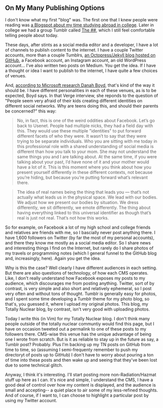 ## On My Many Publishing Options

I don't know what my first "blog" was. The first one that I knew people were reading was [a Blogspot about my time studying abroad in college](http://gentlemanscauses.blogspot.com/). Later in college we had a group Tumblr called  [The ##](http://hashtaghashtag.com/), which I still feel comfortable telling people about today. 

These days, after stints as a social media editor and a developer, I have a lot of channels to publish content to the internet. I have a couple Twitter accounts, more than a couple Tumblrs, [an Octopress/Jekyll blog hosted on GitHub](http://sts10.github.io), a Facebook account, an Instagram account, an old WordPress account... I've also written two posts on Medium. You get the idea. If I have a thought or idea I want to publish to the internet, I have quite a few choices of venues. 

And, [according to Microsoft research Danah Boyd](http://www.theverge.com/2014/3/13/5488558/danah-boyd-interview-the-era-of-facebook-is-an-anomaly), that's kind of the way it should be. I have different personalities in each of these venues, as is to be expected, Boyd says. In that Verge interview, she reponds to the question of "People seem very afraid of their kids creating different identities on different social networks. Why are teens doing this, and should their parents be concerned?" this way:

> No, in fact, this is one of the weird oddities about Facebook. Let’s go back to Usenet. People had multiple nicks, they had a field day with this. They would use these multiple "identities" to put forward different facets of who they were. It wasn’t to say that they were trying to be separate individuals. Who you are sitting with me today in this professional role with a shared understanding of social media is different than how you talk to your mom. She may not understand the same things you and I are talking about. At the same time, if you were talking about your past, I’d have none of it and your mother would have a lot of it. This is this moment where you think about how you present yourself differently in these different contexts, not because you’re hiding, but because you’re putting forward what’s relevant there.

> The idea of real names being the thing that leads you — that’s not actually what leads us in the physical space. We lead with our bodies. We adjust how we present our bodies by situation. We dress differently, we sit differently, we emote differently. The thing about having everything linked to this universal identifier as though that’s real is just not real. That’s not how this works.

So for example, on Facebook a lot of my high school and college friends and relatives are friends with me, so I bascially never post anything there. I have 1,600 followers on Twitter (by far the most of my personal accounts), and there they know me mostly as a social media editor. So I share news and interesting things I find on the Internet, but rarely do I share photos of my travels or programming notes (which I general funnel to the GitHub blog and, increasingly, here). Again you get the idea. 

Why is this the case? Well clearly I have different audiences in each setting. But there are also questions of technology, of how each CMS operates. Like, I don't really understand how Facebook exposes my posts to my audience, which discourages me from posting anything. Twitter, sort of by contrast, is very simple and also short and relatively ephemeral, so I post very often and without tons of thought. Tumblr is generally easy for photos, and I spent some time developing a Tumblr theme for my photo blog, so that's, you guessed it, where I upload my original photos. This blog, my Totally Nuclear blog, by contrast, isn't very good with uploading photos.  

Today I write this (in Vim) for my Totally Nuclear blog. I don't think many people outside of the totally nuclear communtiy would find this page, but I have on occasion tweeted out a permalink to one of these posts to my followers there. CMS-wise this venue has the unique advantage of being one I wrote from scratch. But is it as reliable to stay up in the future as say, a Tumblr post? Probably. Plus I'm backing up my TN posts on GitHub from time to time, so (assuming I semi-frequenty remember to push my directoryt of posts up to GitHub) I don't have to worry about pouring a ton of time into these posts and then wake up and seeing that they've been lost due to some technical glitch.  

Anyway, I think it's interesting. I'll start posting more non-Radiation/Hazmat stuff up here as I can. It's nice and simple, I understand the CMS, I have a good deal of control over how my content is displayed, and the audience is small and accepting-- a quiet place to air some of my less-refined thoughts. And of course, if I want to, I can choose to highlight a particular post by using my Twitter account.  
